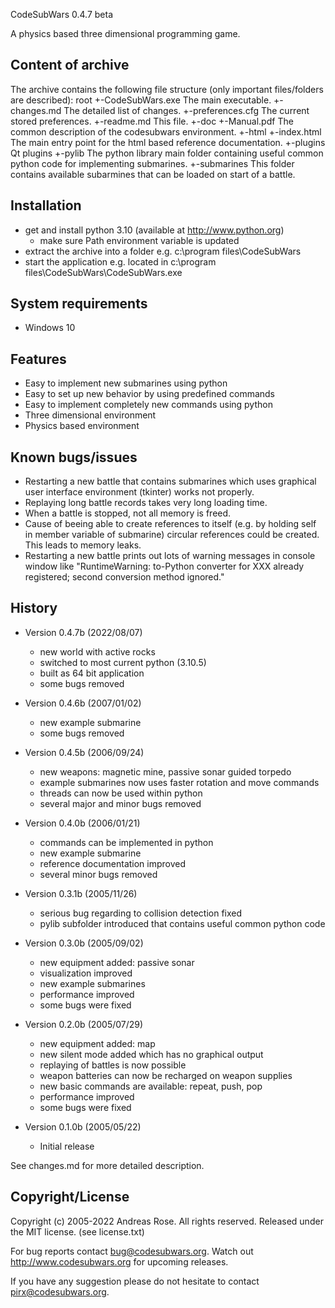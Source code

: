 CodeSubWars 0.4.7 beta

A physics based three dimensional programming game.


Content of archive
------------------
The archive contains the following file structure (only important files/folders are 
described):
root
  +-CodeSubWars.exe   The main executable.
  +-changes.md        The detailed list of changes.
  +-preferences.cfg   The current stored preferences.
  +-readme.md         This file.
  +-doc
    +-Manual.pdf      The common description of the codesubwars environment.
    +-html
      +-index.html    The main entry point for the html based reference documentation.
  +-plugins           Qt plugins
  +-pylib             The python library main folder containing useful common python 
                      code for implementing submarines.
  +-submarines        This folder contains available subarmines that can be loaded on 
                      start of a battle.
  

Installation
------------
* get and install python 3.10 (available at http://www.python.org) 
  - make sure Path environment variable is updated
* extract the archive into a folder e.g. c:\program files\CodeSubWars 
* start the application e.g. located in c:\program files\CodeSubWars\CodeSubWars.exe


System requirements
-------------------
* Windows 10


Features
--------
* Easy to implement new submarines using python
* Easy to set up new behavior by using predefined commands
* Easy to implement completely new commands using python
* Three dimensional environment
* Physics based environment


Known bugs/issues
-----------------
* Restarting a new battle that contains submarines which uses graphical user interface 
  environment (tkinter) works not properly.
* Replaying long battle records takes very long loading time.
* When a battle is stopped, not all memory is freed.
* Cause of beeing able to create references to itself (e.g. by holding self in member 
  variable of submarine) circular references could be created. This leads to memory 
  leaks.
* Restarting a new battle prints out lots of warning messages in console window like 
  "RuntimeWarning: to-Python converter for XXX already registered; second conversion 
  method ignored."


History
-------
* Version 0.4.7b (2022/08/07)
  - new world with active rocks
  - switched to most current python (3.10.5)
  - built as 64 bit application
  - some bugs removed

* Version 0.4.6b (2007/01/02)
  - new example submarine
  - some bugs removed

* Version 0.4.5b (2006/09/24)
  - new weapons: magnetic mine, passive sonar guided torpedo
  - example submarines now uses faster rotation and move commands
  - threads can now be used within python
  - several major and minor bugs removed

* Version 0.4.0b (2006/01/21)
  - commands can be implemented in python
  - new example submarine 
  - reference documentation improved
  - several minor bugs removed

* Version 0.3.1b (2005/11/26)
  - serious bug regarding to collision detection fixed
  - pylib subfolder introduced that contains useful common python code

* Version 0.3.0b (2005/09/02)
  - new equipment added: passive sonar
  - visualization improved
  - new example submarines
  - performance improved
  - some bugs were fixed

* Version 0.2.0b (2005/07/29)
  - new equipment added: map 
  - new silent mode added which has no graphical output
  - replaying of battles is now possible
  - weapon batteries can now be recharged on weapon supplies
  - new basic commands are available: repeat, push, pop
  - performance improved
  - some bugs were fixed

* Version 0.1.0b (2005/05/22)
  - Initial release

See changes.md for more detailed description.


Copyright/License
-----------------
Copyright (c) 2005-2022 Andreas Rose. All rights reserved.
Released under the MIT license. (see license.txt)


For bug reports contact bug@codesubwars.org.
Watch out http://www.codesubwars.org for upcoming releases.

If you have any suggestion please do not hesitate to contact pirx@codesubwars.org.
